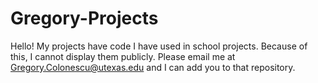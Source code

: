 # Gregory-Projects
Hello!
My projects have code I have used in school projects. Because of this, I cannot display them publicly.
Please email me at Gregory.Colonescu@utexas.edu and I can add you to that repository.
